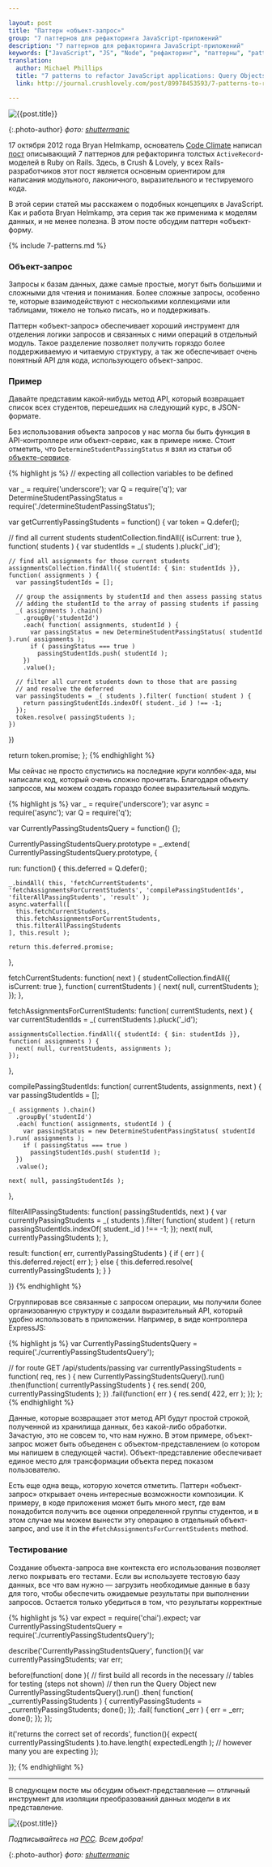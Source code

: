 ```yaml
---

layout: post
title: "Паттерн «объект-запрос»"
group: "7 паттернов для рефакторинга JavaScript-приложений"
description: "7 паттернов для рефакторинга JavaScript-приложений"
keywords: ["JavaScript", "JS", "Node", "рефакторинг", "паттерны", "patterns", "crushlovely"]
translation:
  author: Michael Phillips
  title: "7 patterns to refactor JavaScript applications: Query Objects"
  link: http://journal.crushlovely.com/post/89978453593/7-patterns-to-refactor-javascript-applications-query

---
```


![{{post.title}}](/assets/articles-assets/footer/l/l-7.jpg)

{:.photo-author}
_фото: [shuttermanic](https://www.flickr.com/photos/shuttermanic/)_

17 октября 2012 года Bryan Helmkamp, основатель [Code Climate][1] написал
[пост][2] описывающий 7 паттернов для рефакторинга толстых `ActiveRecord`-моделей
в Ruby on Rails. Здесь, в Crush & Lovely, у всех Rails-разработчиков этот пост
является основным ориентиром для написания модульного, лаконичного, выразительного
и тестируемого кода.

В этой серии статей мы расскажем о подобных концепциях в JavaScript. Как и работа
Bryan Helmkamp, эта серия так же применима к моделям данных, и не менее полезна.
В этом посте обсудим паттерн «объект-форму.

[1]: https://codeclimate.com/
[2]: http://blog.codeclimate.com/blog/2012/10/17/7-ways-to-decompose-fat-activerecord-models/

{% include 7-patterns.md %}

### Объект-запрос

Запросы к базам данных, даже самые простые, могут быть большими и сложными
для чтения и понимания. Более сложные запросы, особенно те, которые
взаимодействуют с несколькими коллекциями или таблицами, тяжело не только
писать, но и поддерживать.

Паттерн «объект-запрос» обеспечивает хороший инструмент для отделения
логики запросов и связанных с ними операций в отдельный модуль. Такое
разделение позволяет получить горяздо более поддерживаемую и читаемую
структуру, а так же обеспечивает очень понятный API для кода, использующего
объект-запрос.


### Пример

Давайте представим какой-нибудь метод API, который возвращает список
всех студентов, перешедших на следующий курс, в JSON-формате. 

Без использования объекта запросов у нас могла бы быть функция в API-контроллере или объект-сервис, как в примере ниже. Стоит отметить,  что
`DetermineStudentPassingStatus` я взял из статьи об [объекте-сервисе][3].

{% highlight js %}
// expecting all collection variables to be defined

var _ = require('underscore');
var Q = require('q');
var DetermineStudentPassingStatus = require('./determineStudentPassingStatus');

var getCurrentlyPassingStudents = function() {
  var token = Q.defer();  

  // find all current students
  studentCollection.findAll({ isCurrent: true }, function( students ) {
    var studentIds = _( students ).pluck('_id');

    // find all assignments for those current students
    assignmentsCollection.findAll({ studentId: { $in: studentIds }}, function( assignments ) {
      var passingStudentIds = [];

      // group the assignments by studentId and then assess passing status
      // adding the studentId to the array of passing students if passing
      _( assignments ).chain()
        .groupBy('studentId')
        .each( function( assignments, studentId ) {
          var passingStatus = new DetermineStudentPassingStatus( studentId ).run( assignments );
          if ( passingStatus === true )
            passingStudentIds.push( studentId );
        })
        .value();

      // filter all current students down to those that are passing
      // and resolve the deferred
      var passingStudents = _( students ).filter( function( student ) {
        return passingStudentIds.indexOf( student._id ) !== -1;
      });
      token.resolve( passingStudents );
    })
  })

  return token.promise;
};
{% endhighlight %}

[3]: /2014/08/04/7-patterns-to-refactor-javascript-applications-service-object/

Мы сейчас не просто спустились на последние круги коллбек-ада, мы написали
код, который очень сложно прочитать. Благодаря объекту запросов, мы
можем создать гораздо более выразительный модуль.

{% highlight js %}
var _ = require('underscore');
var async = require('async');
var Q = require('q');

var CurrentlyPassingStudentsQuery = function() {};

CurrentlyPassingStudentsQuery.prototype = _.extend( CurrentlyPassingStudentsQuery.prototype, {

  run: function() {
    this.deferred = Q.defer();

    _.bindAll( this, 'fetchCurrentStudents', 'fetchAssignmentsForCurrentStudents', 'compilePassingStudentIds', 'filterAllPassingStudents', 'result' );
    async.waterfall([
      this.fetchCurrentStudents,
      this.fetchAssignmentsForCurrentStudents,
      this.filterAllPassingStudents
    ], this.result );

    return this.deferred.promise;
  },

  fetchCurrentStudents: function( next ) {
    studentCollection.findAll({ isCurrent: true }, function( currentStudents ) {
      next( null, currentStudents );
    });
  },

  fetchAssignmentsForCurrentStudents: function( currentStudents, next ) {
    var currentStudentIds = _( currentStudents ).pluck('_id');

    assignmentsCollection.findAll({ studentId: { $in: studentIds }}, function( assignments ) {
      next( null, currentStudents, assignments );
    });
  },

  compilePassingStudentIds: function( currentStudents, assignments, next ) {
    var passingStudentIds = [];

    _( assignments ).chain()
      .groupBy('studentId')
      .each( function( assignments, studentId ) {
        var passingStatus = new DetermineStudentPassingStatus( studentId ).run( assignments );
        if ( passingStatus === true )
          passingStudentIds.push( studentId );
      })
      .value();

    next( null, passingStudentIds );
  },

  filterAllPassingStudents: function( passingStudentIds, next ) {
    var currentlyPassingStudents = _( students ).filter( function( student ) {
      return passingStudentIds.indexOf( student._id ) !== -1;
    });
    next( null, currentlyPassingStudents );
  },

  result: function( err, currentlyPassingStudents ) {
    if ( err ) {
      this.deferred.reject( err );
    } else {
      this.deferred.resolve( currentlyPassingStudents );
    }
  }

})
{% endhighlight %}

Сгруппировав все связанные с запросом операции, мы получили более
организованную структуру и создали выразительный API, который удобно
использовать в приложении. Например, в виде контроллера ExpressJS:

{% highlight js %}
var CurrentlyPassingStudentsQuery = require('./currentlyPassingStudentsQuery');

// for route GET /api/students/passing
var currentlyPassingStudents = function( req, res ) {
  new CurrentlyPassingStudentsQuery().run()
    .then(function( currentlyPassingStudents ) {
      res.send( 200, currentlyPassingStudents );
    })
    .fail(function( err ) {
      res.send( 422, err );
    });
};
{% endhighlight %}

Данные, которые возвращает этот метод API будут простой строкой, полученной
из хранилища данных, без какой-либо обработки. Зачастую, это не совсем
то, что нам нужно. В этом примере, объект-запрос может быть объеденен
с объектом-представлением (о котором мы напишем в следующей части). Объект-представление
обеспечивает единое место для трансформации объекта перед показом пользователю.

Есть еще одна вещь, которую хочется отметить. Паттерн «объект-запрос»
открывает очень интересные возможности композиции. К примеру, в коде
приложения может быть много мест, где вам понадобится получить все оценки
определенной группы студентов, и в этом случае мы можем вынести эту
операцию в отдельный объект-запрос, and use it in the 
`#fetchAssignmentsForCurrentStudents` method.

### Тестирование

Создание объекта-запроса вне контекста его использования позволяет
легко покрывать его тестами. Если вы используете тестовую базу данных,
все что вам нужно — загрузить необходимые данные в базу для того, чтобы
обеспечить ожидаемые результаты при выполнении запросов. Остается
только убедиться в том, что результаты корректные

{% highlight js %}
var expect = require('chai').expect;
var CurrentlyPassingStudentsQuery = require('./currentlyPassingStudentsQuery');

describe('CurrentlyPassingStudentsQuery', function(){
  var currentlyPassingStudents;
  var err;

  before(function( done ){
    // first build all records in the necessary
    // tables for testing (steps not shown)
    // then run the Query Object
    new CurrentlyPassingStudentsQuery().run()
      .then( function( _currentlyPassingStudents ) {
        currentlyPassingStudents = _currentlyPassingStudents;
        done();
      });
      .fail( function( _err ) {
        err = _err;
        done();
      });
  });

  it('returns the correct set of records', function(){
    expect( currentlyPassingStudents ).to.have.length( expectedLength ); // however many you are expecting
  });

});
{% endhighlight %}
* * * * *

В следующем посте мы обсудим объект-представление — отличный инструмент для
изоляции преобразований данных модели в их представление.

![{{post.title}}](/assets/articles-assets/footer/l/l-8.jpg)

_Подписывайтесь на [РСС](http://feeds.feedburner.com/anton-shuvalov/FJHar).
Всем добра!_

{:.photo-author}
_фото: [shuttermanic](https://www.flickr.com/photos/shuttermanic/)_
